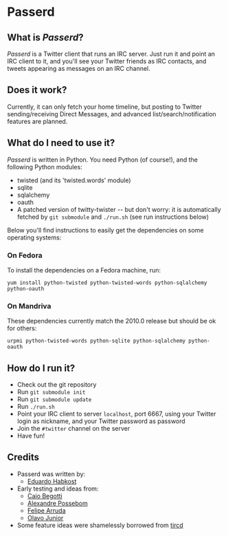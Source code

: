 Passerd
=======

What is _Passerd_?
------------------

_Passerd_ is a Twitter client that runs an IRC server. Just run it and point an
IRC client to it, and you'll see your Twitter friends as IRC contacts, and
tweets appearing as messages on an IRC channel.

Does it work?
-------------

Currently, it can only fetch your home timeline, but posting to Twitter
sending/receiving Direct Messages, and advanced list/search/notification
features are planned.


What do I need to use it?
-------------------------

_Passerd_ is written in Python. You need Python (of course!), and the following
Python modules:

* twisted (and its 'twisted.words' module)
* sqlite
* sqlalchemy
* oauth
* A patched version of twitty-twister -- but don't worry: it is automatically fetched by `git submodule` and `./run.sh` (see run instructions below)


Below you'll find instructions to easily get the dependencies on some operating
systems:

### On Fedora

To install the dependencies on a Fedora machine, run:

	yum install python-twisted python-twisted-words python-sqlalchemy python-oauth


### On Mandriva

These dependencies currently match the 2010.0 release but should be ok for others:

	urpmi python-twisted-words python-sqlite python-sqlalchemy python-oauth


How do I run it?
----------------

* Check out the git repository
* Run `git submodule init`
* Run `git submodule update`
* Run `./run.sh`
* Point your IRC client to server `localhost`, port 6667, using your
  Twitter login as nickname, and your Twitter password as password
* Join the `#twitter` channel on the server
* Have fun!


Credits
-------

* Passerd was written by:
  * [Eduardo Habkost](http://twitter.com/ehabkost)
* Early testing and ideas from:
  * [Caio Begotti](http://twitter.com/caio1982)
  * [Alexandre Possebom](http://twitter.com/possebom)
  * [Felipe Arruda](http://twitter.com/felipemiguel)
  * [Olavo Junior](http://twitter.com/olavojunior)
* Some feature ideas were shamelessly borrowed from [tircd][tircd]


[tircd]: http://code.google.com/p/tircd/

